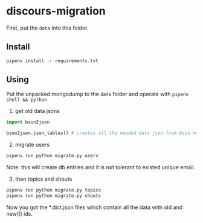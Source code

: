 # discours-migration

First, put the `data` into this folder.

## Install

```sh
pipenv install -r requirements.txt
```

## Using

Put the unpacked mongodump to the `data` folder and operate with
`pipenv shell && python`

1. get old data jsons

```py
import bson2json

bson2json.json_tables() # creates all the needed data json from bson mongodump
```

2. migrate users

```sh
pipenv run python migrate.py users
```
Note: this will create db entries and it is not tolerant to existed unique email.

3. then topics and shouts

```sh
pipenv run python migrate.py topics
pipenv run python migrate.py shouts
```

Now you got the *.dict.json files which contain all the data with old and new(!) ids.